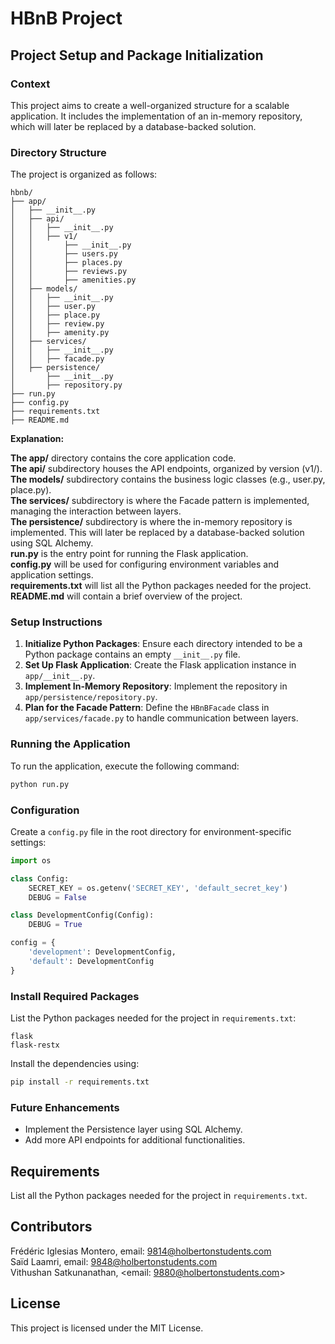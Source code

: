 # HBnB Project

## Project Setup and Package Initialization

### Context
This project aims to create a well-organized structure for a scalable application. It includes the implementation of an in-memory repository, which will later be replaced by a database-backed solution.

### Directory Structure
The project is organized as follows:

```
hbnb/
├── app/
│   ├── __init__.py
│   ├── api/
│   │   ├── __init__.py
│   │   ├── v1/
│   │       ├── __init__.py
│   │       ├── users.py
│   │       ├── places.py
│   │       ├── reviews.py
│   │       ├── amenities.py
│   ├── models/
│   │   ├── __init__.py
│   │   ├── user.py
│   │   ├── place.py
│   │   ├── review.py
│   │   ├── amenity.py
│   ├── services/
│   │   ├── __init__.py
│   │   ├── facade.py
│   ├── persistence/
│       ├── __init__.py
│       ├── repository.py
├── run.py
├── config.py
├── requirements.txt
├── README.md
```
<b>Explanation:</b>

<b>The app/</b> directory contains the core application code.<br>
<b>The api/</b> subdirectory houses the API endpoints, organized by version (v1/).<br>
<b>The models/</b> subdirectory contains the business logic classes (e.g., user.py, place.py).<br>
<b>The services/</b> subdirectory is where the Facade pattern is implemented, managing the interaction between layers.<br>
<b>The persistence/</b> subdirectory is where the in-memory repository is implemented. This will later be replaced by a database-backed solution using SQL Alchemy.<br>
<b>run.py</b> is the entry point for running the Flask application.<br>
<b>config.py</b> will be used for configuring environment variables and application settings.<br>
<b>requirements.txt</b> will list all the Python packages needed for the project.<br>
<b>README.md</b> will contain a brief overview of the project.<br>

### Setup Instructions
1. **Initialize Python Packages**: Ensure each directory intended to be a Python package contains an empty `__init__.py` file.
2. **Set Up Flask Application**: Create the Flask application instance in `app/__init__.py`.
3. **Implement In-Memory Repository**: Implement the repository in `app/persistence/repository.py`.
4. **Plan for the Facade Pattern**: Define the `HBnBFacade` class in `app/services/facade.py` to handle communication between layers.

### Running the Application
To run the application, execute the following command:
```bash
python run.py
```

### Configuration
Create a `config.py` file in the root directory for environment-specific settings:
```python
import os

class Config:
    SECRET_KEY = os.getenv('SECRET_KEY', 'default_secret_key')
    DEBUG = False

class DevelopmentConfig(Config):
    DEBUG = True

config = {
    'development': DevelopmentConfig,
    'default': DevelopmentConfig
}
```

### Install Required Packages
List the Python packages needed for the project in `requirements.txt`:
```
flask
flask-restx
```
Install the dependencies using:
```bash
pip install -r requirements.txt
```

### Future Enhancements
- Implement the Persistence layer using SQL Alchemy.
- Add more API endpoints for additional functionalities.

## Requirements
List all the Python packages needed for the project in `requirements.txt`.

## Contributors
Frédéric Iglesias Montero, email: <9814@holbertonstudents.com><br>
Saïd Laamri, email: <9848@holbertonstudents.com><br>
Vithushan Satkunanathan, <email: 9880@holbertonstudents.com>

## License
This project is licensed under the MIT License.
